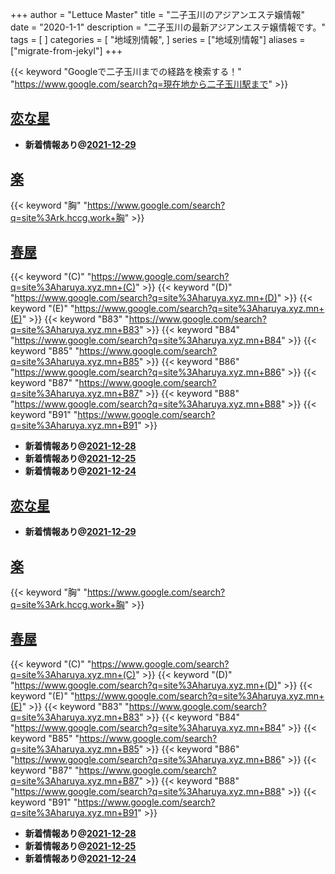 +++
author = "Lettuce Master"
title = "二子玉川のアジアンエステ嬢情報"
date = "2020-1-1"
description = "二子玉川の最新アジアンエステ嬢情報です。"
tags = [
]
categories = [
    "地域別情報",
]
series = ["地域別情報"]
aliases = ["migrate-from-jekyl"]
+++

{{< keyword "Googleで二子玉川までの経路を検索する！" "https://www.google.com/search?q=現在地から二子玉川駅まで" >}}

## [恋な星](http://koihoshi.agomaj.com/)


- **新着情報あり@[2021-12-29](/post/2021-12-29)**
## [楽](http://rk.hccg.work/)
{{< keyword "胸" "https://www.google.com/search?q=site%3Ark.hccg.work+胸" >}} 

## [春屋](https://haruya.xyz.mn/)
{{< keyword "(C)" "https://www.google.com/search?q=site%3Aharuya.xyz.mn+(C)" >}} {{< keyword "(D)" "https://www.google.com/search?q=site%3Aharuya.xyz.mn+(D)" >}} {{< keyword "(E)" "https://www.google.com/search?q=site%3Aharuya.xyz.mn+(E)" >}} {{< keyword "B83" "https://www.google.com/search?q=site%3Aharuya.xyz.mn+B83" >}} {{< keyword "B84" "https://www.google.com/search?q=site%3Aharuya.xyz.mn+B84" >}} {{< keyword "B85" "https://www.google.com/search?q=site%3Aharuya.xyz.mn+B85" >}} {{< keyword "B86" "https://www.google.com/search?q=site%3Aharuya.xyz.mn+B86" >}} {{< keyword "B87" "https://www.google.com/search?q=site%3Aharuya.xyz.mn+B87" >}} {{< keyword "B88" "https://www.google.com/search?q=site%3Aharuya.xyz.mn+B88" >}} {{< keyword "B91" "https://www.google.com/search?q=site%3Aharuya.xyz.mn+B91" >}} 

- **新着情報あり@[2021-12-28](/post/2021-12-28)**
- **新着情報あり@[2021-12-25](/post/2021-12-25)**
- **新着情報あり@[2021-12-24](/post/2021-12-24)**
## [恋な星](http://koihoshi.agomaj.com/)


- **新着情報あり@[2021-12-29](/post/2021-12-29)**
## [楽](http://rk.hccg.work/)
{{< keyword "胸" "https://www.google.com/search?q=site%3Ark.hccg.work+胸" >}} 

## [春屋](https://haruya.xyz.mn/)
{{< keyword "(C)" "https://www.google.com/search?q=site%3Aharuya.xyz.mn+(C)" >}} {{< keyword "(D)" "https://www.google.com/search?q=site%3Aharuya.xyz.mn+(D)" >}} {{< keyword "(E)" "https://www.google.com/search?q=site%3Aharuya.xyz.mn+(E)" >}} {{< keyword "B83" "https://www.google.com/search?q=site%3Aharuya.xyz.mn+B83" >}} {{< keyword "B84" "https://www.google.com/search?q=site%3Aharuya.xyz.mn+B84" >}} {{< keyword "B85" "https://www.google.com/search?q=site%3Aharuya.xyz.mn+B85" >}} {{< keyword "B86" "https://www.google.com/search?q=site%3Aharuya.xyz.mn+B86" >}} {{< keyword "B87" "https://www.google.com/search?q=site%3Aharuya.xyz.mn+B87" >}} {{< keyword "B88" "https://www.google.com/search?q=site%3Aharuya.xyz.mn+B88" >}} {{< keyword "B91" "https://www.google.com/search?q=site%3Aharuya.xyz.mn+B91" >}} 

- **新着情報あり@[2021-12-28](/post/2021-12-28)**
- **新着情報あり@[2021-12-25](/post/2021-12-25)**
- **新着情報あり@[2021-12-24](/post/2021-12-24)**
